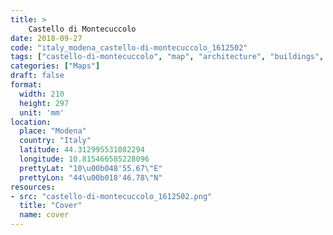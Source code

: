 ```yaml
---
title: > 
    Castello di Montecuccolo
date: 2018-09-27
code: "italy_modena_castello-di-montecuccolo_1612502"
tags: ["castello-di-montecuccolo", "map", "architecture", "buildings", "Modena", "Italy"]
categories: ["Maps"]
draft: false
format:
  width: 210
  height: 297
  unit: 'mm'
location:
  place: "Modena"
  country: "Italy"
  latitude: 44.312995531082294
  longitude: 10.815466585228096
  prettyLat: "10\u00b048'55.67\"E"
  prettyLon: "44\u00b018'46.78\"N"
resources:
- src: "castello-di-montecuccolo_1612502.png"
  title: "Cover"
  name: cover
---
```

